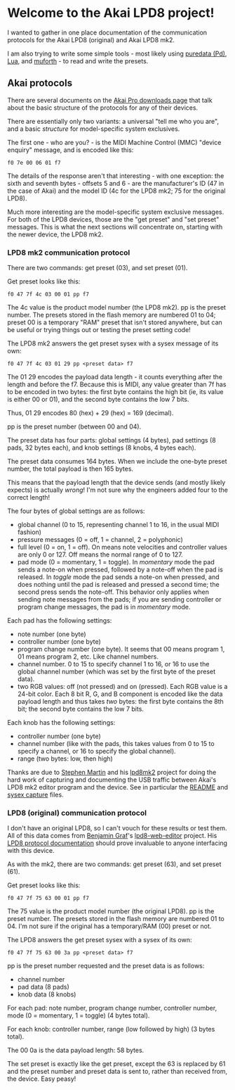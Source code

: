 # Welcome to the Akai LPD8 project!

I wanted to gather in one place documentation of the communication protocols
for the Akai LPD8 (original) and Akai LPD8 mk2.

I am also trying to write some simple tools - most likely using [puredata
(Pd)](https://msp.ucsd.edu/Pd_documentation/), [Lua](https://www.lua.org/),
and [muforth](https://muforth.dev/) - to read and write the presets.

## Akai protocols

There are several documents on the [Akai Pro downloads
page](https://www.akaipro.com/downloads) that talk about the basic structure
of the protocols for any of their devices.

There are essentially only two variants: a universal "tell me who you are",
and a basic _structure_ for model-specific system exclusives.

The first one - who are you? - is the MIDI Machine Control (MMC) "device
enquiry" message, and is encoded like this:

```
f0 7e 00 06 01 f7
```

The details of the response aren't that interesting - with one exception: the
sixth and seventh bytes - offsets 5 and 6 - are the manufacturer's ID (47 in
the case of Akai) and the model ID (4c for the LPD8 mk2; 75 for the original
LPD8).

Much more interesting are the model-specific system exclusive messages. For
both of the LPD8 devices, those are the "get preset" and "set preset"
messages. This is what the next sections will concentrate on, starting with
the newer device, the LPD8 mk2.

### LPD8 mk2 communication protocol

There are two commands: get preset (03), and set preset (01).

Get preset looks like this:

```
f0 47 7f 4c 03 00 01 pp f7
```

The 4c value is the product model number (the LPD8 mk2). pp is the preset
number. The presets stored in the flash memory are numbered 01 to 04; preset
00 is a temporary "RAM" preset that isn't stored anywhere, but can be useful
or trying things out or testing the preset setting code!

The LPD8 mk2 answers the get preset sysex with a sysex message of its own:

```
f0 47 7f 4c 03 01 29 pp <preset data> f7
```

The 01 29 encodes the payload data length - it counts everything after the
length and before the f7. Because this is MIDI, any value greater than 7f
has to be encoded in two bytes: the first byte contains the high bit (ie, its
value is either 00 or 01), and the second byte contains the low 7 bits.

Thus, 01 29 encodes 80 (hex) + 29 (hex) = 169 (decimal).

pp is the preset number (between 00 and 04).

The preset data has four parts: global settings (4 bytes), pad settings (8
pads, 32 bytes each), and knob settings (8 knobs, 4 bytes each).

The preset data consumes 164 bytes. When we include the one-byte preset
number, the total payload is then 165 bytes. 

This means that the payload length that the device sends (and mostly likely
expects) is actually _wrong_! I'm not sure why the engineers added four to the
correct length!

The four bytes of global settings are as follows:

* global channel (0 to 15, representing channel 1 to 16, in the usual MIDI
  fashion)
* pressure messages (0 = off, 1 = channel, 2 = polyphonic)
* full level (0 = on, 1 = off). On means note velocities and controller values
  are only 0 or 127. Off means the normal range of 0 to 127.
* pad mode (0 = momentary, 1 = toggle). In _momentary_ mode the pad sends
  a note-on when pressed, followed by a note-off when the pad is released. In
_toggle_ mode the pad sends a note-on when pressed, and does nothing until the
pad is released and pressed a second time; the second press sends the
note-off. This behavior only applies when sending note messages from the pads;
if you are sending controller or program change messages, the pad is in
_momentary_ mode.

Each pad has the following settings:

* note number (one byte)
* controller number (one byte)
* program change number (one byte). It seems that 00 means program 1, 01
  means program 2, etc. Like channel numbers.
* channel number. 0 to 15 to specify channel 1 to 16, or 16 to use the global
  channel number (which was set by the first byte of the preset data).
* two RGB values: off (not pressed) and on (pressed). Each RGB value is
  a 24-bit color. Each 8 bit R, G, and B component is encoded like the data
payload length and thus takes _two_ bytes: the first byte contains the 8th
bit; the second byte contains the low 7 bits.

Each knob has the following settings:

* controller number (one byte)
* channel number (like with the pads, this takes values from 0 to 15 to
  specify a channel, or 16 to specify the global channel).
* range (two bytes: low, then high)

Thanks are due to [Stephen Martin](https://github.com/stephensrmmartin) and his
[lpd8mk2](https://github.com/stephensrmmartin/lpd8mk2) project for doing the
hard work of capturing and documenting the USB traffic between Akai's LPD8 mk2
editor program and the device. See in particular the
[README](https://github.com/stephensrmmartin/lpd8mk2/blob/master/README.md)
and [sysex
capture](https://raw.githubusercontent.com/stephensrmmartin/lpd8mk2/refs/heads/master/docs/sysex_captures.md)
files.

### LPD8 (original) communication protocol

I don't have an original LPD8, so I can't vouch for these results or test
them. All of this data comes from [Benjamin
Graf](https://github.com/bennigraf)'s
[lpd8-web-editor](https://github.com/bennigraf/lpd8-web-editor) project. His
[LPD8 protocol
documentation](https://github.com/bennigraf/lpd8-web-editor/blob/main/lpd8-protocol.md)
should prove invaluable to anyone interfacing with this device.

As with the mk2, there are two commands: get preset (63), and set preset (61).

Get preset looks like this:

```
f0 47 7f 75 63 00 01 pp f7
```

The 75 value is the product model number (the original LPD8). pp is the
preset number. The presets stored in the flash memory are numbered 01 to 04.
I'm not sure if the original has a temporary/RAM (00) preset or not.

The LPD8 answers the get preset sysex with a sysex of its own:

```
f0 47 7f 75 63 00 3a pp <preset data> f7
```

pp is the preset number requested and the preset data is as follows:

* channel number
* pad data (8 pads)
* knob data (8 knobs)

For each pad: note number, program change number, controller number,
mode (0 = momentary, 1 = toggle) (4 bytes total).

For each knob: controller number, range (low followed by high) (3 bytes
total).

The 00 0a is the data payload length: 58 bytes.

The set preset is exactly like the get preset, except the 63 is replaced by
61 and the preset number and preset data is sent to, rather than received
from, the device. Easy peasy!
